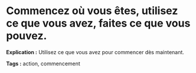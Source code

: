 # Commencez où vous êtes, utilisez ce que vous avez, faites ce que vous pouvez.

**Explication :** Utilisez ce que vous avez pour commencer dès maintenant.

**Tags :** action, commencement
